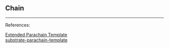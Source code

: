## Chain

<hr>
References:<br>

[Extended Parachain Template](https://github.com/paritytech/extended-parachain-template/)<br>
[substrate-parachain-template](https://github.com/substrate-developer-hub/substrate-parachain-template)<br>
